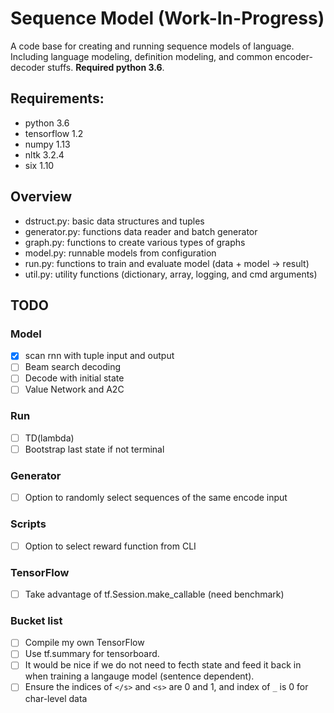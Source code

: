 # Sequence Model (Work-In-Progress)

A code base for creating and running sequence models of language. Including
language modeling, definition modeling, and common encoder-decoder stuffs.
**Required python 3.6**.

## Requirements:
- python 3.6
- tensorflow 1.2
- numpy 1.13
- nltk 3.2.4
- six 1.10

## Overview
- dstruct.py: basic data structures and tuples
- generator.py: functions data reader and batch generator
- graph.py: functions to create various types of graphs
- model.py: runnable models from configuration
- run.py: functions to train and evaluate model (data + model -> result)
- util.py: utility functions (dictionary, array, logging, and cmd arguments)

## TODO

### Model
- [x] scan rnn with tuple input and output
- [ ] Beam search decoding
- [ ] Decode with initial state
- [ ] Value Network and A2C

### Run
- [ ] TD(lambda)
- [ ] Bootstrap last state if not terminal

### Generator
- [ ] Option to randomly select sequences of the same encode input

### Scripts
- [ ] Option to select reward function from CLI

### TensorFlow
- [ ] Take advantage of tf.Session.make_callable (need benchmark)

### Bucket list
- [ ] Compile my own TensorFlow
- [ ] Use tf.summary for tensorboard.
- [ ] It would be nice if we do not need to fecth state and feed it back in when
      training a langauge model (sentence dependent).
- [ ] Ensure the indices of `</s>` and `<s>` are 0 and 1,
      and index of `_` is 0 for char-level data
